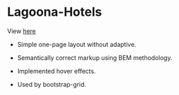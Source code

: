 # Lagoona-Hotels
View [here](https://margaritadaynitcyna.github.io/Lagoona-Hotels/)

- Simple one-page layout without adaptive.

- Semantically correct markup using BEM methodology.

- Implemented hover effects.

- Used by bootstrap-grid.
